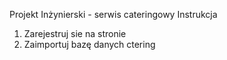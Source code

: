 Projekt Inżynierski - serwis cateringowy
Instrukcja
1. Zarejestruj sie na stronie
2. Zaimportuj bazę danych ctering